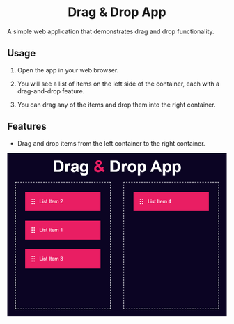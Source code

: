 # <h1 align="center">Drag & Drop App</h1>

A simple web application that demonstrates drag and drop functionality.

## Usage

1. Open the app in your web browser.

2. You will see a list of items on the left side of the container, each with a drag-and-drop feature.

3. You can drag any of the items and drop them into the right container.

## Features

- Drag and drop items from the left container to the right container.

<p align="center">
  <img src="images/demo.png" alt="Demo">
</p>